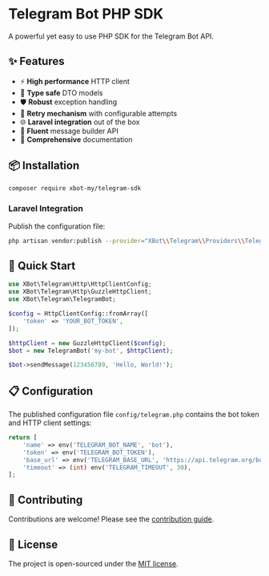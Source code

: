 # Telegram Bot PHP SDK

A powerful yet easy to use PHP SDK for the Telegram Bot API.

## ✨ Features

- ⚡ **High performance** HTTP client
- 🎯 **Type safe** DTO models
- 🛡️ **Robust** exception handling
- 🔄 **Retry mechanism** with configurable attempts
- 🌐 **Laravel integration** out of the box
- 🎨 **Fluent** message builder API
- 📝 **Comprehensive** documentation

## 📦 Installation

```bash
composer require xbot-my/telegram-sdk
```

### Laravel Integration

Publish the configuration file:

```bash
php artisan vendor:publish --provider="XBot\\Telegram\\Providers\\TelegramServiceProvider"
```

## 🚀 Quick Start

```php
use XBot\Telegram\Http\HttpClientConfig;
use XBot\Telegram\Http\GuzzleHttpClient;
use XBot\Telegram\TelegramBot;

$config = HttpClientConfig::fromArray([
    'token' => 'YOUR_BOT_TOKEN',
]);

$httpClient = new GuzzleHttpClient($config);
$bot = new TelegramBot('my-bot', $httpClient);

$bot->sendMessage(123456789, 'Hello, World!');
```

## 📋 Configuration

The published configuration file `config/telegram.php` contains the bot token and HTTP client settings:

```php
return [
    'name' => env('TELEGRAM_BOT_NAME', 'bot'),
    'token' => env('TELEGRAM_BOT_TOKEN'),
    'base_url' => env('TELEGRAM_BASE_URL', 'https://api.telegram.org/bot'),
    'timeout' => (int) env('TELEGRAM_TIMEOUT', 30),
];
```

## 🤝 Contributing

Contributions are welcome! Please see the [contribution guide](CONTRIBUTING.md).

## 📄 License

The project is open-sourced under the [MIT license](LICENSE).
